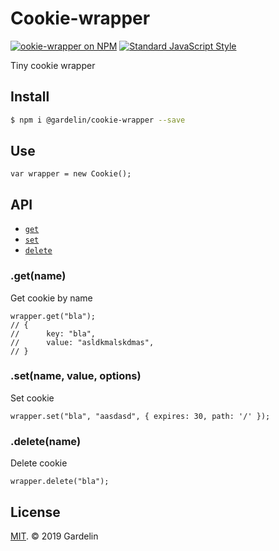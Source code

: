 # Cookie-wrapper

[![ookie-wrapper on NPM](https://img.shields.io/npm/v/sdom-js.svg?style=flat-square)](https://www.npmjs.com/package/@gardelin/cookie-wrapper) [![Standard JavaScript Style](https://img.shields.io/badge/code_style-standard-brightgreen.svg?style=flat-square)](http://standardjs.com/)

Tiny cookie wrapper

## Install

```sh
$ npm i @gardelin/cookie-wrapper --save
```

## Use
```javascrip
var wrapper = new Cookie();
```

## API

* [`get`](#getname)
* [`set`](#setname-value-option)
* [`delete`](#deletename)

### .get(name)

Get cookie by name

```es6
wrapper.get("bla");
// {
//      key: "bla",
//      value: "asldkmalskdmas",
// }
```
### .set(name, value, options)

Set cookie

```es6
wrapper.set("bla", "aasdasd", { expires: 30, path: '/' });
```

### .delete(name)

Delete cookie

```es6
wrapper.delete("bla");
```

## License

[MIT](https://opensource.org/licenses/MIT). © 2019 Gardelin